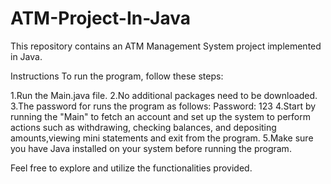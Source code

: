 # ATM-Project-In-Java
This repository contains an ATM Management System project implemented in Java.

Instructions
To run the program, follow these steps:

1.Run the Main.java file.
2.No additional packages need to be downloaded.
3.The password for runs the program as follows:
Password: 123
4.Start by running the "Main" to fetch an account and set up the system to perform actions such as withdrawing, checking balances, and depositing amounts,viewing mini statements and exit from the program.
5.Make sure you have Java installed on your system before running the program.

Feel free to explore and utilize the functionalities provided.
